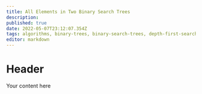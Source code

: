 ```yaml
---
title: All Elements in Two Binary Search Trees
description: 
published: true
date: 2022-05-07T23:12:07.354Z
tags: algorithms, binary-trees, binary-search-trees, depth-first-search
editor: markdown
---
```


# Header
Your content here
